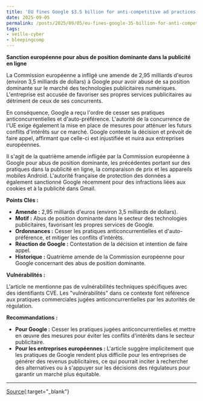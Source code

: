 ```yaml
---
title: 'EU fines Google $3.5 billion for anti-competitive ad practices'
date: 2025-09-05
permalink: /posts/2025/09/05/eu-fines-google-35-billion-for-anti-competitive-ad-practices/
tags:
- veille-cyber
- bleepingcomp
---
```

**Sanction européenne pour abus de position dominante dans la publicité en ligne**

La Commission européenne a infligé une amende de 2,95 milliards d'euros (environ 3,5 milliards de dollars) à Google pour avoir abusé de sa position dominante sur le marché des technologies publicitaires numériques. L'entreprise est accusée de favoriser ses propres services publicitaires au détriment de ceux de ses concurrents.

En conséquence, Google a reçu l'ordre de cesser ses pratiques anticoncurrentielles et d'auto-préférence. L'autorité de la concurrence de l'UE exige également la mise en place de mesures pour atténuer les futurs conflits d'intérêts sur ce marché. Google conteste la décision et prévoit de faire appel, affirmant que celle-ci est injustifiée et nuira aux entreprises européennes.

Il s'agit de la quatrième amende infligée par la Commission européenne à Google pour abus de position dominante, les précédentes portant sur des pratiques dans la publicité en ligne, la comparaison de prix et les appareils mobiles Android. L'autorité française de protection des données a également sanctionné Google récemment pour des infractions liées aux cookies et à la publicité dans Gmail.

**Points Clés :**

*   **Amende :** 2,95 milliards d'euros (environ 3,5 milliards de dollars).
*   **Motif :** Abus de position dominante dans le secteur des technologies publicitaires, favorisant les propres services de Google.
*   **Ordonnances :** Cesser les pratiques anticoncurrentielles et d'auto-préférence, et mitiger les conflits d'intérêts.
*   **Réaction de Google :** Contestation de la décision et intention de faire appel.
*   **Historique :** Quatrième amende de la Commission européenne pour Google concernant des abus de position dominante.

**Vulnérabilités :**

L'article ne mentionne pas de vulnérabilités techniques spécifiques avec des identifiants CVE. Les "vulnérabilités" dans ce contexte font référence aux pratiques commerciales jugées anticoncurrentielles par les autorités de régulation.

**Recommandations :**

*   **Pour Google :** Cesser les pratiques jugées anticoncurrentielles et mettre en œuvre des mesures pour éviter les conflits d'intérêts dans le secteur publicitaire.
*   **Pour les entreprises européennes :** L'article suggère implicitement que les pratiques de Google rendent plus difficile pour les entreprises de générer des revenus publicitaires, ce qui pourrait inciter à rechercher des alternatives ou à s'appuyer sur les décisions des régulateurs pour garantir un marché plus équitable.

---
[Source](https://www.bleepingcomputer.com/news/google/eu-fines-google-35-billion-for-anti-competitive-ad-practices/){:target="_blank"}
